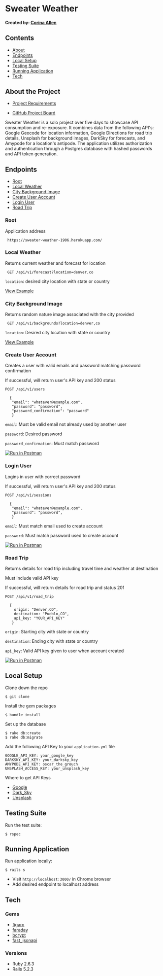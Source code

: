 

# Sweater Weather
#### Created by: [Corina Allen](https://github.com/StarPerfect)

## Contents
 * [About](https://github.com/StarPerfect/sweater-weather/blob/master/README.md#about-the-project)
 * [Endpoints](https://github.com/StarPerfect/sweater-weather/blob/master/README.md#endpoints)
 * [Local Setup](https://github.com/StarPerfect/sweater-weather/blob/master/README.md#local-setup)
 * [Testing Suite](https://github.com/StarPerfect/sweater-weather/blob/master/README.md#testing-suite)
 * [Running Application](https://github.com/StarPerfect/sweater-weather/blob/master/README.md#running-application)
 * [Tech](https://github.com/StarPerfect/sweater-weather/blob/master/README.md#tech)

## About the Project

* [Project Requirements](https://backend.turing.io/module3/projects/sweater-weather)

* [GitHub Project Board](https://github.com/StarPerfect/sweater-weather/projects/1)

 Sweater Weather is a solo project over five days to showcase API consumption and re-exposure. It combines data from the following API's: Google Geocode for location information, Google Directions for road trip details, Unsplash for background images, DarkSky for forecasts, and Amypode for a location's antipode. The application utilizes authorization and authentication through a Postgres database with hashed passwords and API token generation.

## Endpoints

 * [Root](https://github.com/StarPerfect/sweater-weather/blob/master/README.md#root)
 * [Local Weather](https://github.com/StarPerfect/sweater-weather/blob/master/README.md#local-weather)
 * [City Background Image](https://github.com/StarPerfect/sweater-weather/blob/master/README.md#city-background-image)
 * [Create User Account](https://github.com/StarPerfect/sweater-weather/blob/master/README.md#create-user-account)
 * [Login User](https://github.com/StarPerfect/sweater-weather/blob/master/README.md#login-user)
 * [Road Trip](https://github.com/StarPerfect/sweater-weather/blob/master/README.md#road-trip)

### Root
Application address

``` https://sweater-weather-1906.herokuapp.com/```

### Local Weather
Returns current weather and forecast for location

``` GET /api/v1/forecast?location=denver,co```

```location```: desired city location with state or country

[View Example](https://sweater-weather-1906.herokuapp.com/api/v1/forecast?location=denver,co)
### City Background Image

  Returns random nature image associated with the city provided

  ``` GET /api/v1/backgrounds?location=denver,co```

  ```location```: Desired city location with state or country

  [View Example](https://sweater-weather-1906.herokuapp.com/api/v1/backgrounds?location=denver,co)

### Create User Account

  Creates a user with valid emails and password matching password confirmation

  If successful, will return user's API key and 200 status

  ```POST /api/v1/users```

  ``` body
    {
     "email": "whatever@example.com",
     "password": "password",
     "password_confirmation": "password"
     }
  ```

  ```email```: Must be valid email not already used by another user

  ```password```: Desired password

  ```password_confirmation```: Must match password

[![Run in Postman](https://run.pstmn.io/button.svg)](https://app.getpostman.com/run-collection/3d29b4fe46034ec17dc7)

### Login User

  Logins in user with correct password

  If successful, will return user's API key and 200 status


  ```POST /api/v1/sessions ```

  ``` body
    {
     "email": "whatever@example.com",
     "password": "password",
     }
  ```

  ```email```: Must match email used to create account

  ```password```: Must match password used to create account

  [![Run in Postman](https://run.pstmn.io/button.svg)](https://app.getpostman.com/run-collection/994f78a044c284e5f009)

### Road Trip

  Returns details for road trip including travel time and weather at destination

  Must include valid API key

  If successful, will return details for road trip and status 201


  ``` POST /api/v1/road_trip ```

  ``` body
    {
      origin: "Denver,CO",
      destination: "Pueblo,CO",
      api_key: "YOUR_API_KEY"
     }
  ```

  ```origin```: Starting city with state or country

  ```destination```: Ending city with state or country

  ```api_key```: Valid API key given to user when account created

  [![Run in Postman](https://run.pstmn.io/button.svg)](https://app.getpostman.com/run-collection/2efa90a791e698cc7bc3)

## Local Setup

Clone down the repo
```
$ git clone
```

Install the gem packages
```
$ bundle install
```

Set up the database
```
$ rake db:create
$ rake db:migrate
```

Add the following API Key to your `application.yml` file

```
GOOGLE_API_KEY: your_google_key
DARKSKY_API_KEY: your_darksky_key
AMYPODE_API_KEY: oscar_the_grouch
UNSPLASH_ACCESS_KEY: your_unsplash_key
```
  Where to get API Keys
   * [Google](https://developers.google.com/maps/documentation/javascript/get-api-key)
   * [Dark_Sky](https://darksky.net/dev)
   * [Unsplash](https://unsplash.com/developers)

## Testing Suite
Run the test suite:
```
$ rspec
```

## Running Application
Run application locally:
```
$ rails s
```
- Visit `http://localhost:3000/` in Chrome browser
- Add desired endpoint to localhost address

## Tech

### Gems
* [figaro](https://github.com/laserlemon/figaro)
* [faraday](https://github.com/lostisland/faraday)
* [bcrypt](https://rubygems.org/gems/bcrypt/versions/3.1.12)
* [fast_jsonapi](https://github.com/Netflix/fast_jsonapi)

### Versions
* Ruby 2.6.3
* Rails 5.2.3
